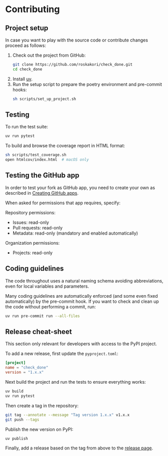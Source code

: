 # Contributing

## Project setup

In case you want to play with the source code or contribute changes proceed as follows:

1. Check out the project from GitHub:
   ```bash
   git clone https://github.com/roskakori/check_done.git
   cd check_done
   ```
2. Install [uv](https://docs.astral.sh/uv/).
3. Run the setup script to prepare the poetry environment and pre-commit hooks:
   ```bash
   sh scripts/set_up_project.sh
   ```

## Testing

To run the test suite:

```bash
uv run pytest
```

To build and browse the coverage report in HTML format:

```bash
sh scripts/test_coverage.sh
open htmlcov/index.html  # macOS only
```

## Testing the GitHub app

In order to test your fork as GitHub app, you need to create your own as described in [Creating GitHub apps](https://docs.github.com/en/apps/creating-github-apps).

When asked for permissions that app requires, specify:

Repository permissions:

- Issues: read-only
- Pull requests: read-only
- Metadata: read-only (mandatory and enabled automatically)

Organization permissions:

- Projects: read-only

## Coding guidelines

The code throughout uses a natural naming schema avoiding abbreviations, even for local variables and parameters.

Many coding guidelines are automatically enforced (and some even fixed automatically) by the pre-commit hook. If you want to check and clean up the code without performing a commit, run:

```bash
uv run pre-commit run --all-files
```

## Release cheat-sheet

This section only relevant for developers with access to the PyPI project.

To add a new release, first update the `pyproject.toml`:

```toml
[project]
name = "check_done"
version = "1.x.x"
```

Next build the project and run the tests to ensure everything works:

```bash
uv build
uv run pytest
```

Then create a tag in the repository:

```bash
git tag --annotate --message "Tag version 1.x.x" v1.x.x
git push --tags
```

Publish the new version on PyPI:

```bash
uv publish
```

Finally, add a release based on the tag from above to the [release page](https://github.com/siisurit/check_done/releases).

